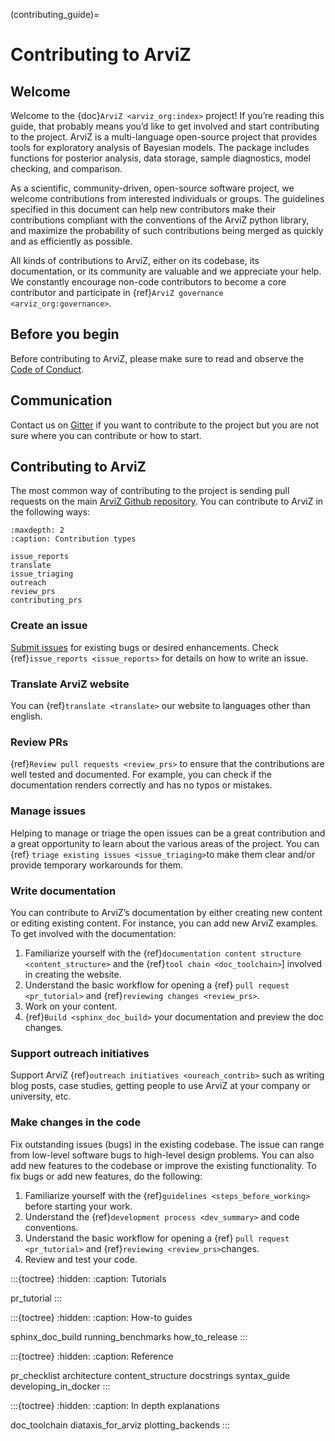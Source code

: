 (contributing_guide)=
# Contributing to ArviZ
## Welcome
Welcome to the {doc}`ArviZ <arviz_org:index>` project! If you’re reading this guide, that probably means you’d like to get involved and start contributing to the project. ArviZ is a  multi-language open-source project that provides tools for exploratory analysis of Bayesian models.   The package includes functions for posterior analysis, data storage, sample diagnostics, model checking, and comparison.

As a scientific, community-driven, open-source software project, we welcome contributions from interested individuals or groups. The guidelines specified in this document can help new contributors make their contributions compliant with the conventions of the ArviZ python library, and maximize the probability of such contributions being merged as quickly and as efficiently as possible.

All kinds of contributions to ArviZ, either on its codebase, its documentation, or its community are valuable and we appreciate your help. We constantly encourage non-code contributors to become a core contributor and participate in {ref}`ArviZ governance <arviz_org:governance>`.

## Before you begin
Before contributing to ArviZ, please make sure to read and observe the [Code of Conduct](https://github.com/arviz-devs/arviz/blob/main/CODE_OF_CONDUCT.md).   
 
## Communication
Contact us on [Gitter](https://gitter.im/arviz-devs/community) if you want to contribute to the project but you are not sure where you can contribute or how to start.

## Contributing to ArviZ
The most common way of contributing to the project is sending pull requests on the main [ArviZ Github repository](https://github.com/arviz-devs/arviz). You can contribute to ArviZ in the following ways:

```{toctree}
:maxdepth: 2
:caption: Contribution types

issue_reports
translate
issue_triaging
outreach
review_prs
contributing_prs

```

### Create an issue
[Submit issues](https://github.com/arviz-devs/arviz/issues/new/choose) for existing bugs or desired enhancements. Check  {ref}`issue_reports <issue_reports>` for details on how to write an issue.

### Translate ArviZ website
You can {ref}`translate <translate>` our website to languages other than english. 

### Review PRs
{ref}`Review pull requests <review_prs>` to ensure that the contributions are well tested and documented. For example, you can check if the documentation renders correctly and has no typos or mistakes. 

### Manage issues
Helping to manage or triage the open issues can be a great contribution and a great opportunity to learn about the various areas of the project. You can {ref} `triage existing issues <issue_triaging>`to make them clear and/or provide temporary workarounds for them. 

### Write documentation
You can contribute to ArviZ’s documentation by either creating new content or editing existing content. For instance, you can add new ArviZ examples. To get involved with the documentation:
1. Familiarize yourself with the  {ref}`documentation content structure <content_structure>` and the {ref}`tool chain <doc_toolchain>`] involved in creating the website.
2. Understand the basic workflow for opening a {ref} `pull request <pr_tutorial>` and {ref}`reviewing changes <review_prs>`.
3. Work on your content.
4. {ref}`Build <sphinx_doc_build>` your documentation and preview the doc changes. 
   
### Support outreach initiatives
Support ArviZ {ref}`outreach initiatives <oureach_contrib>` such as writing blog posts, case studies,  getting people to use ArviZ at your company or university, etc.

### Make changes in the code
Fix outstanding issues (bugs) in the existing codebase. The issue can range from low-level software bugs to high-level design problems. You can also add new features to the codebase or improve the existing functionality. To fix bugs or add new features, do the following:
1. Familiarize yourself with the {ref}`guidelines <steps_before_working>` before starting your work.
2. Understand the {ref}`development process <dev_summary>` and code conventions.
3. Understand the basic workflow for opening a {ref} `pull request <pr_tutorial>` and {ref}`reviewing <review_prs>`changes.
4. Review and test your code. 



:::{toctree}
:hidden:
:caption: Tutorials

pr_tutorial
:::

:::{toctree}
:hidden:
:caption: How-to guides

sphinx_doc_build
running_benchmarks
how_to_release
:::

:::{toctree}
:hidden:
:caption: Reference

pr_checklist
architecture
content_structure
docstrings
syntax_guide
developing_in_docker
:::

:::{toctree}
:hidden:
:caption: In depth explanations

doc_toolchain
diataxis_for_arviz
plotting_backends
:::